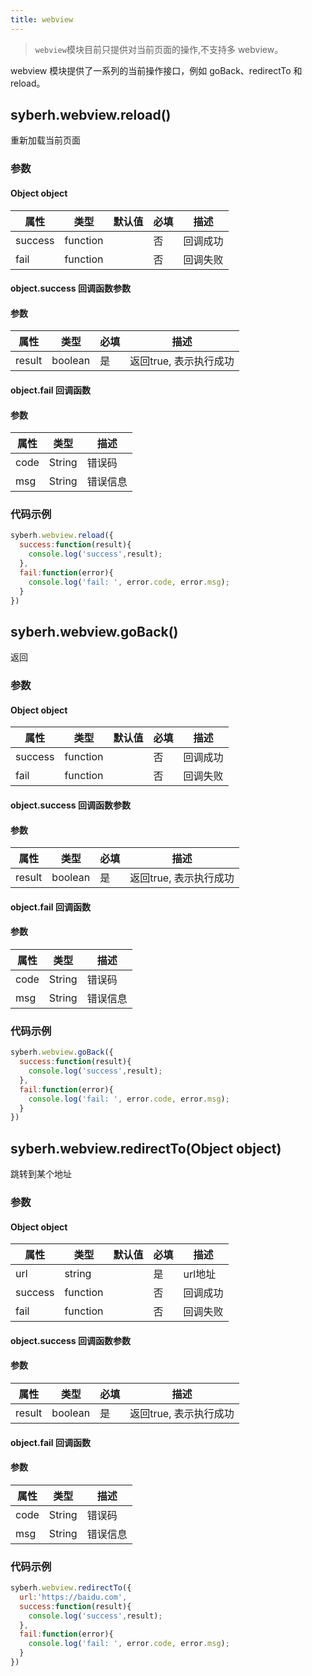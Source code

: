 ```yaml
---
title: webview
---
```


> `webview`模块目前只提供对当前页面的操作,不支持多 webview。

webview 模块提供了一系列的当前操作接口，例如 goBack、redirectTo 和 reload。



## syberh.webview.reload()

重新加载当前页面

### 参数
#### Object object
| 属性    | 类型     | 默认值 | 必填 | 描述                   |
| ------- | -------- | ------ | ---- | ---------------------- |
| success | function |        | 否   | 回调成功 |
| fail    | function |        | 否   | 回调失败 |


#### object.success 回调函数参数
#### 参数
| 属性     | 类型    | 必填 | 描述                     |
| ---------- | ------- | -------- | ---------------------- |
| result | boolean  | 是     | 返回true, 表示执行成功  |

#### object.fail 回调函数
#### 参数
| 属性 | 类型  | 描述 |
| -- | -- | -- |
| code | String | 错误码 |
| msg | String  | 错误信息 |

### 代码示例
``` javascript
syberh.webview.reload({
  success:function(result){
    console.log('success',result); 
  },
  fail:function(error){
    console.log('fail: ', error.code, error.msg);
  }
})
```

## syberh.webview.goBack()

返回

### 参数

#### Object object

| 属性    | 类型     | 默认值 | 必填 | 描述                   |
| ------- | -------- | ------ | ---- | ---------------------- |
| success | function |        | 否   | 回调成功 |
| fail    | function |        | 否   | 回调失败 |


#### object.success 回调函数参数
#### 参数
| 属性     | 类型    | 必填 | 描述                     |
| ---------- | ------- | -------- | ---------------------- |
| result | boolean  | 是     | 返回true, 表示执行成功  |

#### object.fail 回调函数
#### 参数
| 属性 | 类型  | 描述 |
| -- | -- | -- |
| code | String | 错误码 |
| msg | String  | 错误信息 |


### 代码示例
``` javascript
syberh.webview.goBack({
  success:function(result){
    console.log('success',result); 
  },
  fail:function(error){
    console.log('fail: ', error.code, error.msg);
  }
})
```

## syberh.webview.redirectTo(Object object)


跳转到某个地址

### 参数
#### Object object
| 属性    | 类型     | 默认值 | 必填 | 描述                   |
| ------- | -------- | ------ | ---- | ---------------------- |
| url     | string   |        | 是   | url地址          |
| success | function |        | 否   | 回调成功 |
| fail    | function |        | 否   | 回调失败 |


#### object.success 回调函数参数
#### 参数
| 属性     | 类型    | 必填 | 描述                     |
| ---------- | ------- | -------- | ---------------------- |
| result | boolean  | 是     | 返回true, 表示执行成功  |

#### object.fail 回调函数
#### 参数
| 属性 | 类型  | 描述 |
| -- | -- | -- |
| code | String | 错误码 |
| msg | String  | 错误信息 |

### 代码示例
``` javascript
syberh.webview.redirectTo({
  url:'https://baidu.com',
  success:function(result){
    console.log('success',result); 
  },
  fail:function(error){
    console.log('fail: ', error.code, error.msg);
  }
})
```
